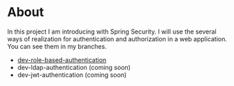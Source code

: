 # About

In this project I am introducing with Spring Security. I will use the several ways of realization for authentication and authorization in a web application. You can see them in my branches.
 
- [dev-role-based-authentication](https://github.com/ZhekaPresnov/Spring-Security-Wep-Application/tree/dev-role-based-authentication)
- dev-ldap-authentication (coming soon)
- dev-jwt-authentication (coming soon)
